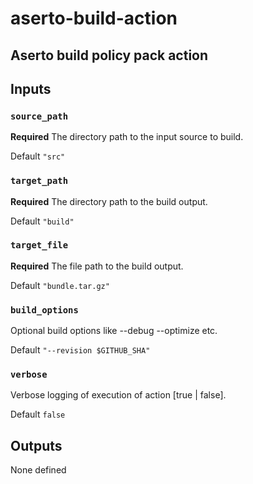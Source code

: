# aserto-build-action

## Aserto build policy pack action


## Inputs

### `source_path`

**Required** The directory path to the input source to build. 

Default `"src"`

### `target_path`

**Required** The directory path to the build output. 

Default `"build"`

### `target_file`

**Required** The file path to the build output. 

Default `"bundle.tar.gz"`

### `build_options`

Optional build options like --debug --optimize etc. 

Default `"--revision $GITHUB_SHA"`

### `verbose`

Verbose logging of execution of action [true | false]. 

Default `false`

## Outputs

None defined
